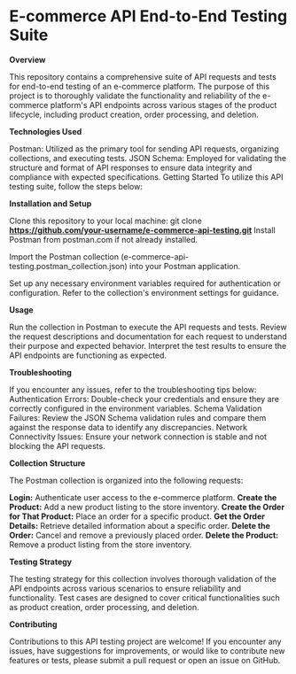 # E-commerce API End-to-End Testing Suite
**Overview**

This repository contains a comprehensive suite of API requests and tests for end-to-end testing of an e-commerce platform. The purpose of this project is to thoroughly validate the functionality and reliability of the e-commerce platform's API endpoints across various stages of the product lifecycle, including product creation, order processing, and deletion.

**Technologies Used**

Postman: Utilized as the primary tool for sending API requests, organizing collections, and executing tests.
JSON Schema: Employed for validating the structure and format of API responses to ensure data integrity and compliance with expected specifications.
Getting Started
To utilize this API testing suite, follow the steps below:

**Installation and Setup**

Clone this repository to your local machine:
git clone **https://github.com/your-username/e-commerce-api-testing.git**
Install Postman from postman.com if not already installed.

Import the Postman collection (e-commerce-api-testing.postman_collection.json) into your Postman application.

Set up any necessary environment variables required for authentication or configuration. Refer to the collection's environment settings for guidance.

**Usage**

Run the collection in Postman to execute the API requests and tests.
Review the request descriptions and documentation for each request to understand their purpose and expected behavior.
Interpret the test results to ensure the API endpoints are functioning as expected.

**Troubleshooting**

If you encounter any issues, refer to the troubleshooting tips below:
Authentication Errors: Double-check your credentials and ensure they are correctly configured in the environment variables.
Schema Validation Failures: Review the JSON Schema validation rules and compare them against the response data to identify any discrepancies.
Network Connectivity Issues: Ensure your network connection is stable and not blocking the API requests.

**Collection Structure**

The Postman collection is organized into the following requests:

**Login:** Authenticate user access to the e-commerce platform.
**Create the Product:** Add a new product listing to the store inventory.
**Create the Order for That Product:** Place an order for a specific product.
**Get the Order Details:** Retrieve detailed information about a specific order.
**Delete the Order:** Cancel and remove a previously placed order.
**Delete the Product:** Remove a product listing from the store inventory.

**Testing Strategy**

The testing strategy for this collection involves thorough validation of the API endpoints across various scenarios to ensure reliability and functionality. Test cases are designed to cover critical functionalities such as product creation, order processing, and deletion.

**Contributing**

Contributions to this API testing project are welcome! If you encounter any issues, have suggestions for improvements, or would like to contribute new features or tests, please submit a pull request or open an issue on GitHub.
